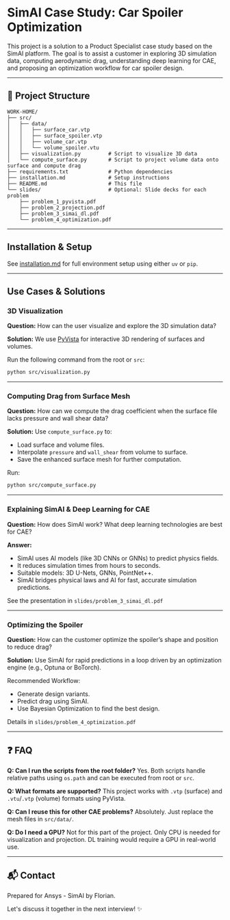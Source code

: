 # SimAI Case Study: Car Spoiler Optimization

This project is a solution to a Product Specialist case study based on the SimAI platform. The goal is to assist a customer in exploring 3D simulation data, computing aerodynamic drag, understanding deep learning for CAE, and proposing an optimization workflow for car spoiler design.

---

## 🚀 Project Structure

```
WORK-HOME/
├── src/
│   ├── data/
│   │   ├── surface_car.vtp
│   │   ├── surface_spoiler.vtp
│   │   ├── volume_car.vtp
│   │   └── volume_spoiler.vtu
│   ├── visualization.py         # Script to visualize 3D data
│   └── compute_surface.py       # Script to project volume data onto surface and compute drag
├── requirements.txt             # Python dependencies
├── installation.md              # Setup instructions
├── README.md                    # This file
└── slides/                      # Optional: Slide decks for each problem
    ├── problem_1_pyvista.pdf
    ├── problem_2_projection.pdf
    ├── problem_3_simai_dl.pdf
    └── problem_4_optimization.pdf
```

---

## Installation & Setup

See [installation.md](installation.md) for full environment setup using either `uv` or `pip`.

---

## Use Cases & Solutions

### 3D Visualization

**Question:** How can the user visualize and explore the 3D simulation data?

**Solution:** We use [PyVista](https://docs.pyvista.org) for interactive 3D rendering of surfaces and volumes.

Run the following command from the root or `src`:
```bash
python src/visualization.py
```

---

### Computing Drag from Surface Mesh

**Question:** How can we compute the drag coefficient when the surface file lacks pressure and wall shear data?

**Solution:** Use `compute_surface.py` to:
- Load surface and volume files.
- Interpolate `pressure` and `wall_shear` from volume to surface.
- Save the enhanced surface mesh for further computation.

Run:
```bash
python src/compute_surface.py
```

---

### Explaining SimAI & Deep Learning for CAE

**Question:** How does SimAI work? What deep learning technologies are best for CAE?

**Answer:**
- SimAI uses AI models (like 3D CNNs or GNNs) to predict physics fields.
- It reduces simulation times from hours to seconds.
- Suitable models: 3D U-Nets, GNNs, PointNet++.
- SimAI bridges physical laws and AI for fast, accurate simulation predictions.

See the presentation in `slides/problem_3_simai_dl.pdf`

---

### Optimizing the Spoiler

**Question:** How can the customer optimize the spoiler’s shape and position to reduce drag?

**Solution:** Use SimAI for rapid predictions in a loop driven by an optimization engine (e.g., Optuna or BoTorch).

Recommended Workflow:
- Generate design variants.
- Predict drag using SimAI.
- Use Bayesian Optimization to find the best design.

Details in `slides/problem_4_optimization.pdf`

---

## ❓ FAQ

**Q: Can I run the scripts from the root folder?**
Yes. Both scripts handle relative paths using `os.path` and can be executed from root or `src`.

**Q: What formats are supported?**
This project works with `.vtp` (surface) and `.vtu`/`.vtp` (volume) formats using PyVista.

**Q: Can I reuse this for other CAE problems?**
Absolutely. Just replace the mesh files in `src/data/`.

**Q: Do I need a GPU?**
Not for this part of the project. Only CPU is needed for visualization and projection. DL training would require a GPU in real-world use.

---

## 📬 Contact
Prepared for Ansys - SimAI by Florian.

Let's discuss it together in the next interview! ✨

